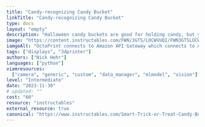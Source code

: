 ```yaml
---
title: "Candy-recognizing Candy Bucket"
linkTitle: "Candy-recognizing Candy Bucket"
type: docs
layout: "empty"
description: "Halloween candy buckets are good for holding candy, but you usually don't know what you've got until you get home and dump it all out. What if your bucket could recognize treats?"
image: "https://content.instructables.com/FWN/3GTS/LOCWVUQI/FWN3GTSLOCWVUQI.jpg?auto=webp&frame=1&width=1024&height=1024&fit=bounds&md=69197a47b6d3cf60748c4f85317c31ba"
iamgeAlt: "OctoPrint connects to Amazon API Gateway which connects to AWS Lambda and Viam which then works with Viam on the Raspberry Pi to control the LED Displays."
tags: ["displays", "3dprinter"]
authors: ["Nick Hehr"]
languages: ["python"]
viamresources:
  ["camera", "generic", "custom", "data_manager", "mlmodel", "vision"]
level: "Intermediate"
date: "2023-11-30"
# updated: ""
cost: "60"
resource: "instructables"
external_resource: true
canonical: "https://www.instructables.com/Smart-Trick-or-Treat-Candy-Bucket/"
---
```

